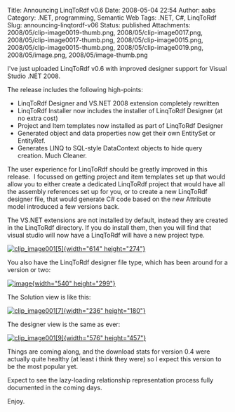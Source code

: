 Title: Announcing LinqToRdf v0.6
Date: 2008-05-04 22:54
Author: aabs
Category: .NET, programming, Semantic Web
Tags: .NET, C#, LinqToRdf
Slug: announcing-linqtordf-v06
Status: published
Attachments: 2008/05/clip-image0019-thumb.png, 2008/05/clip-image0017.png, 2008/05/clip-image0017-thumb.png, 2008/05/clip-image0015.png, 2008/05/clip-image0015-thumb.png, 2008/05/clip-image0019.png, 2008/05/image.png, 2008/05/image-thumb.png

I've just uploaded LinqToRdf v0.6 with improved designer support for Visual Studio .NET 2008.

The release includes the following high-points:

-   LinqToRdf Designer and VS.NET 2008 extension completely rewritten
-   LinqToRdf Installer now includes the installer of LinqToRdf Designer (at no extra cost)
-   Project and Item templates now installed as part of LinqToRdf Designer
-   Generated object and data properties now get their own EntitySet or EntityRef.
-   Generates LINQ to SQL-style DataContext objects to hide query creation. Much Cleaner.

The user experience for LinqToRdf should be greatly improved in this release.  I focussed on getting project and item templates set up that would allow you to either create a dedicated LinqToRdf project that would have all the assembly references set up for you, or to create a new LinqToRdf designer file, that would generate C\# code based on the new Attribute model introduced a few versions back.

The VS.NET extensions are not installed by default, instead they are created in the LinqToRdf directory. If you do install them, then you will find that visual studio will now have a LinqToRdf will have a new project type.

[![clip\_image001\[5\]]({static}2008/05/clip-image0015-thumb.png){width="614" height="274"}]({static}2008/05/clip-image0015.png)

You also have the LinqToRdf designer file type, which has been around for a version or two:

[![image]({static}2008/05/image-thumb.png){width="540" height="299"}]({static}2008/05/image.png)

The Solution view is like this:

[![clip\_image001\[7\]]({static}2008/05/clip-image0017-thumb.png){width="236" height="180"}]({static}2008/05/clip-image0017.png)

The designer view is the same as ever:

[![clip\_image001\[9\]]({static}2008/05/clip-image0019-thumb.png){width="576" height="457"}]({static}2008/05/clip-image0019.png)

Things are coming along, and the download stats for version 0.4 were actually quite healthy (at least i think they were) so I expect this version to be the most popular yet.

Expect to see the lazy-loading relationship representation process fully documented in the coming days.

Enjoy.
